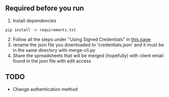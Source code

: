 ## Required before you run
1. Install dependencies
  ```
  pip install -r requirements.txt
  ```
2. Follow all the steps under "Using Signed Credentials" in [this page](https://gspread.readthedocs.io/en/latest/oauth2.html#using-signed-credentials)
3. rename the json file you downloaded to 'credentials.json' and it must be in the same directory with merge-cli.py
4. Share the spreadsheets that will be merged (hopefully) with client email found in the json file with edit access

## TODO
* Change authentication method
